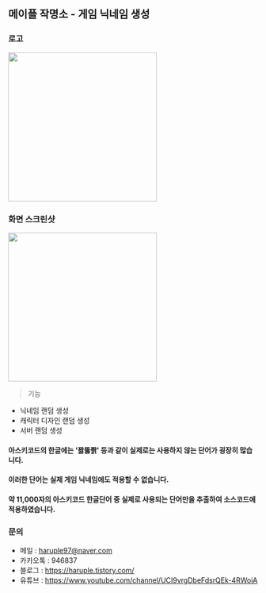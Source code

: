 
## 메이플 작명소 - 게임 닉네임 생성






### 로고
<img src = "https://user-images.githubusercontent.com/73948775/104123740-443a4e80-5390-11eb-855b-1f02b392a50e.jpg" width="300px">

### 화면 스크린샷
<img src = "https://user-images.githubusercontent.com/73948775/114273686-04016f80-9a56-11eb-9022-491b2407dfa7.png" width="300px">

> 기능
- 닉네임 랜덤 생성
- 캐릭터 디자인 랜덤 생성
- 서버 랜덤 생성


#### 아스키코드의 한글에는 '꽗뚫쫡' 등과 같이 실제로는 사용하지 않는 단어가 굉장히 많습니다.
#### 이러한 단어는 실제 게임 닉네임에도 적용할 수 없습니다.
#### 약 11,000자의 아스키코드 한글단어 중 실제로 사용되는 단어만을 추출하여 소스코드에 적용하였습니다.


### 문의

  - 메일 : haruple97@naver.com
  - 카카오톡 : 946837
  - 블로그 : https://haruple.tistory.com/
  - 유튜브 : https://www.youtube.com/channel/UCI9vrgDbeFdsrQEk-4RWoiA
